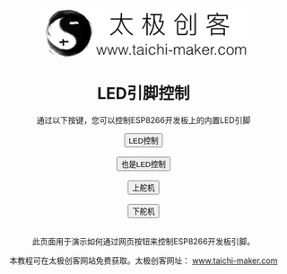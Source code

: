 <!DOCTYPE html>
<html lang="zh-CN">
<head>
	<meta charset="UTF-8">
	<title>太极创客-零基础入门学用物联网教程</title>
</head> 
<body>
	<center>
	<a href="http://www.taichi-maker.com" target="_blank"><img src="/img/taichi-maker.jpg" alt="太极创客"></a>
	<h1>LED引脚控制</h1>
	<p>通过以下按键，您可以控制ESP8266开发板上的内置LED引脚</p>
   <form action="LED-Control"><input type="submit" value="LED控制">
   </form>
   <br>
   <form action="LED-Control"><input type="submit" value="也是LED控制">
   </form>
   <br>
   <form action="SERVO-Control"><input type="submit" value="上舵机">
   </form>
   <br>
   <form action="SERVOQ-Control"><input type="submit" value="下舵机">
   </form>
   <br>
   	<p>此页面用于演示如何通过网页按钮来控制ESP8266开发板引脚。</p>
    <p>本教程可在太极创客网站免费获取。太极创客网址： <a href="http://www.taichi-maker.com" target="_black">www.taichi-maker.com</a> 
   </center>
</body>

</html>
